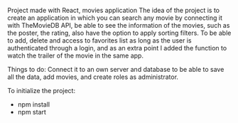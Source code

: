 Project made with React, movies application
The idea of the project is to create an application in which you can search any movie by connecting it with TheMovieDB API, be able to see the information of the movies, such as the poster, the rating, also have the option to apply sorting filters. To be able to add, delete and access to favorites list as long as the user is authenticated through a login, and as an extra point I added the function to watch the trailer of the movie in the same app.

Things to do: Connect it to an own server and database to be able to save all the data, add movies, and create roles as administrator.

To initialize the project:

- npm install
- npm start
